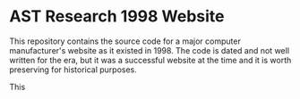 # AST Research 1998 Website
This repository contains the source code for a major computer manufacturer's website as it existed in 1998.  The code is dated and not well written for the era, but it was a successful website at the time and it is worth preserving for historical purposes.

This 
